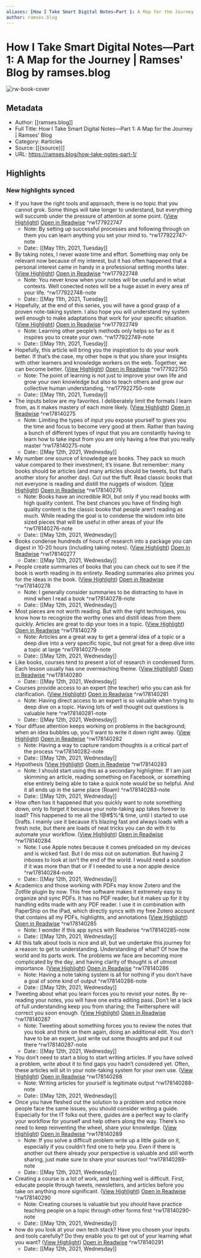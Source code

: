```yaml
---
aliases: [How I Take Smart Digital Notes—Part 1: A Map for the Journey | Ramses' Blog, How I Take Smart Digital Notes—Part 1: A Map for the Journey | Ramses' Blog]
author: ramses.blog
---
```

# How I Take Smart Digital Notes—Part 1: A Map for the Journey | Ramses' Blog by ramses.blog

![rw-book-cover](https://readwise-assets.s3.amazonaws.com/static/images/article4.6bc1851654a0.png)

## Metadata
- Author: [[ramses.blog]]
- Full Title: How I Take Smart Digital Notes—Part 1: A Map for the Journey | Ramses' Blog
- Category: #articles
- Source: [[{source}]]
- URL: https://ramses.blog/how-take-notes-part-1/

## Highlights
### New highlights synced
- If you have the right tools and approach, there is no topic that you cannot grok. Some things will take longer to understand, but everything will succumb under the pressure of attention at some point. ([View Highlight](https://instapaper.com/read/1411181153/16352691)) [Open in Readwise](https://readwise.io/open/177922747) ^rw177922747
    - Note: By setting up successful processes and following through on them you can learn anything you set your mind to. ^rw177922747-note
    - Date:: [[May 11th, 2021, Tuesday]]
- By taking notes, I never waste time and effort. Something may only be relevant now because of my interest, but it has often happened that a personal interest came in handy in a professional setting months later. ([View Highlight](https://instapaper.com/read/1411181153/16352701)) [Open in Readwise](https://readwise.io/open/177922748) ^rw177922748
    - Note: You never know when your notes will be useful and in what contexts. Well conected notes will be a huge asset in every area of your life. ^rw177922748-note
    - Date:: [[May 11th, 2021, Tuesday]]
- Hopefully, at the end of this series, you will have a good grasp of a proven note-taking system. I also hope you will understand my system well enough to make adaptations that work for your specific situation. ([View Highlight](https://instapaper.com/read/1411181153/16352711)) [Open in Readwise](https://readwise.io/open/177922749) ^rw177922749
    - Note: Learning other people’s methods only helps so far as it inspires you to create your own. ^rw177922749-note
    - Date:: [[May 11th, 2021, Tuesday]]
- Hopefully, this article will bring you the inspiration to do your work better. If that’s the case, my other hope is that you share your insights with other learners and knowledge workers on the web. Together, we can become better. ([View Highlight](https://instapaper.com/read/1411181153/16352740)) [Open in Readwise](https://readwise.io/open/177922750) ^rw177922750
    - Note: The point of learning is not just to improve your own life and grow your own knowledge but also to teach others and grow our collective human understanding. ^rw177922750-note
    - Date:: [[May 11th, 2021, Tuesday]]
- The inputs below are my favorites. I deliberately limit the formats I learn from, as it makes mastery of each more likely. ([View Highlight](https://instapaper.com/read/1411181153/16360334)) [Open in Readwise](https://readwise.io/open/178140275) ^rw178140275
    - Note: Limiting the types of input you expose yourself to gives you the time and focus to become very good at them. Rather than having a bunch of different types of input that you are constantly having to learn how to take input from you are only having a few that you really master ^rw178140275-note
    - Date:: [[May 12th, 2021, Wednesday]]
- My number one source of knowledge are books. They pack so much value compared to their investment; it’s insane. But remember: many books should be articles (and many articles should be tweets, but that’s another story for another day). Cut out the fluff. Read classic books that not everyone is reading and distill the nuggets of wisdom. ([View Highlight](https://instapaper.com/read/1411181153/16360358)) [Open in Readwise](https://readwise.io/open/178140276) ^rw178140276
    - Note: Books have an incredible ROI, but only if you read books with high quality content. The best chances you have of finding high quality content is the classic books that people aren’t reading as much. While reading the goal is to condense the wisdom into bite sized pieces that will be useful in other areas of your life ^rw178140276-note
    - Date:: [[May 12th, 2021, Wednesday]]
- Books condense hundreds of hours of research into a package you can digest in 10-20 hours (including taking notes). ([View Highlight](https://instapaper.com/read/1411181153/16360362)) [Open in Readwise](https://readwise.io/open/178140277) ^rw178140277
    - Date:: [[May 12th, 2021, Wednesday]]
- People create summaries of books that you can check out to see if the book is worth reading in its entirety. Reading summaries also primes you for the ideas in the book. ([View Highlight](https://instapaper.com/read/1411181153/16360368)) [Open in Readwise](https://readwise.io/open/178140278) ^rw178140278
    - Note: I generally consider summaries to be distracting to have in mind when I read a book ^rw178140278-note
    - Date:: [[May 12th, 2021, Wednesday]]
- Most pieces are not worth reading. But with the right techniques, you know how to recognize the worthy ones and distill ideas from them quickly. Articles are great to dip your toes in a topic. ([View Highlight](https://instapaper.com/read/1411181153/16360377)) [Open in Readwise](https://readwise.io/open/178140279) ^rw178140279
    - Note: Articles are a great way to get a general idea of a topic or a deep dive into a very specific topic, but not great for a deep dive into a topic at large ^rw178140279-note
    - Date:: [[May 12th, 2021, Wednesday]]
- Like books, courses tend to present a lot of research in condensed form. Each lesson usually has one overreaching theme. ([View Highlight](https://instapaper.com/read/1411181153/16360392)) [Open in Readwise](https://readwise.io/open/178140280) ^rw178140280
    - Date:: [[May 12th, 2021, Wednesday]]
- Courses provide access to an expert (the teacher) who you can ask for clarification. ([View Highlight](https://instapaper.com/read/1411181153/16360403)) [Open in Readwise](https://readwise.io/open/178140281) ^rw178140281
    - Note: Having direct access to an expert is so valuable when trying to deep dive on a topic. Having lots of well thought out questions is valuable here ^rw178140281-note
    - Date:: [[May 12th, 2021, Wednesday]]
- Your diffuse attention keeps working on problems in the background; when an idea bubbles up, you’ll want to write it down right away. ([View Highlight](https://instapaper.com/read/1411181153/16360412)) [Open in Readwise](https://readwise.io/open/178140282) ^rw178140282
    - Note: Having a way to capture random thoughts is a critical part of the process ^rw178140282-note
    - Date:: [[May 12th, 2021, Wednesday]]
- Hypothesis ([View Highlight](https://instapaper.com/read/1411181153/16360435)) [Open in Readwise](https://readwise.io/open/178140283) ^rw178140283
    - Note: I should start using this as a secondary highlighter. If I am just skimming an article, reading something on Facebook, or something else entirely being able to take a quick note would be so helpful. And it all ends up in the same place (Roam) ^rw178140283-note
    - Date:: [[May 12th, 2021, Wednesday]]
- How often has it happened that you quickly want to note something down, only to forget it because your note-taking app takes forever to load? This happened to me all the !@#$%^& time, until I started to use Drafts. I mainly use it because it’s blazing fast and always loads with a fresh note, but there are loads of neat tricks you can do with it to automate your workflow. ([View Highlight](https://instapaper.com/read/1411181153/16360457)) [Open in Readwise](https://readwise.io/open/178140284) ^rw178140284
    - Note: I use Apple notes because it comes preloaded on my devices and is wicked fast. But I do miss out on automation. But having 2 inboxes to look at isn’t the end of the world. I would need a solution if it was more than that or if I needed to use a non apple device ^rw178140284-note
    - Date:: [[May 12th, 2021, Wednesday]]
- Academics and those working with PDFs may know Zotero and the Zotfile plugin by now. This free software makes it extremely easy to organize and sync PDFs. It has no PDF reader, but it makes up for it by handling edits made with any PDF reader. I use it in combination with PaperShip on the iPad, which directly syncs with my free Zotero account that contains all my PDFs, highlights, and annotations ([View Highlight](https://instapaper.com/read/1411181153/16360465)) [Open in Readwise](https://readwise.io/open/178140285) ^rw178140285
    - Note: I wonder if this app syncs with Readwise ^rw178140285-note
    - Date:: [[May 12th, 2021, Wednesday]]
- All this talk about tools is nice and all, but we undertake this journey for a reason: to get to understanding.
  Understanding of what? Of how the world and its parts work. The problems we face are becoming more complicated by the day, and having clarity of thought is of utmost importance. ([View Highlight](https://instapaper.com/read/1411181153/16360480)) [Open in Readwise](https://readwise.io/open/178140286) ^rw178140286
    - Note: Having a note taking system is all for nothing if you don’t have a goal of some kind of output ^rw178140286-note
    - Date:: [[May 12th, 2021, Wednesday]]
- Tweeting about what you learn forces you to revisit your notes. By re-reading your notes, you will have one extra editing pass. Don’t let a lack of full understanding keep you from sharing; the Twittersphere will correct you soon enough. ([View Highlight](https://instapaper.com/read/1411181153/16360506)) [Open in Readwise](https://readwise.io/open/178140287) ^rw178140287
    - Note: Tweeting about something forces you to review the notes that you took and think on them again, doing an additional edit. You don’t have to be an expert, just write out some thoughts and put it out there ^rw178140287-note
    - Date:: [[May 12th, 2021, Wednesday]]
- You don’t need to start a blog to start writing articles. If you have solved a problem, write about it to find gaps you hadn’t considered yet. Often, these articles will sit in your note-taking system for your own use. ([View Highlight](https://instapaper.com/read/1411181153/16360526)) [Open in Readwise](https://readwise.io/open/178140288) ^rw178140288
    - Note: Writing articles for yourself is legitimate output ^rw178140288-note
    - Date:: [[May 12th, 2021, Wednesday]]
- Once you have fleshed out the solution to a problem and notice more people face the same issues, you should consider writing a guide. Especially for the IT folks out there, guides are a perfect way to clarify your workflow for yourself and help others along the way. There’s no need to keep reinventing the wheel, share your knowledge. ([View Highlight](https://instapaper.com/read/1411181153/16360549)) [Open in Readwise](https://readwise.io/open/178140289) ^rw178140289
    - Note: If you solve a difficult problem write up a little guide on it, especially if you couldn’t find one to help you. Even if there is another out there already your perspective is valuable and still worth sharing, just make sure to share your sources too! ^rw178140289-note
    - Date:: [[May 12th, 2021, Wednesday]]
- Creating a course is a lot of work, and teaching well is difficult. First, educate people through tweets, newsletters, and articles before you take on anything more significant. ([View Highlight](https://instapaper.com/read/1411181153/16360562)) [Open in Readwise](https://readwise.io/open/178140290) ^rw178140290
    - Note: Creating courses is valuable but you should have practice teaching people on a topic through other forms first ^rw178140290-note
    - Date:: [[May 12th, 2021, Wednesday]]
- how do you look at your own tech stack? Have you chosen your inputs and tools carefully? Do they enable you to get out of your learning what you want? ([View Highlight](https://instapaper.com/read/1411181153/16360569)) [Open in Readwise](https://readwise.io/open/178140291) ^rw178140291
    - Date:: [[May 12th, 2021, Wednesday]]
